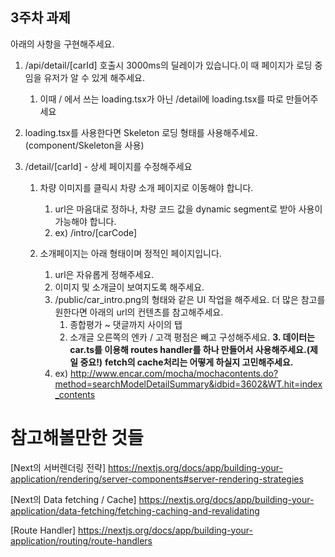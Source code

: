 ## 3주차 과제

아래의 사항을 구현해주세요.

1. /api/detail/[carId] 호출시 3000ms의 딜레이가 있습니다.이 때 페이지가 로딩 중임을 유저가 알 수 있게 해주세요.
   1. 이때 / 에서 쓰는 loading.tsx가 아닌 /detail에 loading.tsx를 따로 만들어주세요
2. loading.tsx를 사용한다면 Skeleton 로딩 형태를 사용해주세요.(component/Skeleton을 사용)
3. /detail/[carId] - 상세 페이지를 수정해주세요

   1. 차량 이미지를 클릭시 차량 소개 페이지로 이동해야 합니다.

      1. url은 마음대로 정하나, 차량 코드 값을 dynamic segment로 받아 사용이 가능해야 합니다.
      2. ex) /intro/[carCode]

   2. 소개페이지는 아래 형태이며 정적인 페이지입니다.

      1. url은 자유롭게 정해주세요.
      2. 이미지 및 소개글이 보여지도록 해주세요.
      3. /public/car_intro.png의 형태와 같은 UI 작업을 해주세요. 더 많은 참고를 원한다면 아래의 url의 컨텐츠를 참고해주세요.
         1. 종합평가 ~ 댓글까지 사이의 탭
         2. 소개글 오른쪽의 엔카 / 고객 평점은 빼고 구성해주세요.
            **3. 데이터는 car.ts를 이용해 routes handler를 하나 만들어서 사용해주세요.(제일 중요!)**
            **fetch의 cache처리는 어떻게 하실지 고민해주세요.**
      4. ex) http://www.encar.com/mocha/mochacontents.do?method=searchModelDetailSummary&idbid=3602&WT.hit=index_contents

# 참고해볼만한 것들

[Next의 서버렌더링 전략] https://nextjs.org/docs/app/building-your-application/rendering/server-components#server-rendering-strategies

[Next의 Data fetching / Cache] https://nextjs.org/docs/app/building-your-application/data-fetching/fetching-caching-and-revalidating

[Route Handler] https://nextjs.org/docs/app/building-your-application/routing/route-handlers
